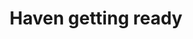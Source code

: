 ---
layout: item
raw_url: https://prdwebappstorage.blob.core.windows.net/kansaspattons/images/gallery-2009-10-28/photo004721.jpg
thumb_url: https://prdwebappstorage.blob.core.windows.net/kansaspattons/images/gallery-2009-10-28/thumb_photo004721.jpg
post: /kansaspattons/blog/2009/10/28/cpls-kindergarten-trip.html
index: 4
title: Haven getting ready
---